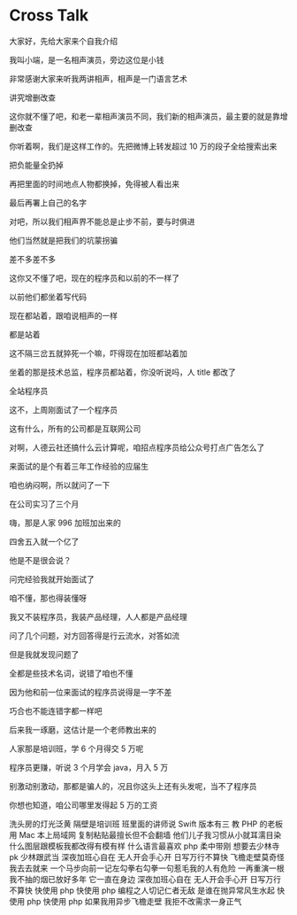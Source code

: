 # Cross Talk

大家好，先给大家来个自我介绍

我叫小端，是一名相声演员，旁边这位是小钱

非常感谢大家来听我两讲相声，相声是一门语言艺术

讲究增删改查

这你就不懂了吧，和老一辈相声演员不同，我们新的相声演员，最主要的就是靠增删改查

你听着啊，我们是这样工作的。先把微博上转发超过 10 万的段子全给搜索出来

把负能量全扔掉

再把里面的时间地点人物都换掉，免得被人看出来

最后再署上自己的名字

对吧，所以我们相声界不能总是止步不前，要与时俱进

他们当然就是把我们的坑蒙拐骗

差不多差不多

这你又不懂了吧，现在的程序员和以前的不一样了

以前他们都坐着写代码

现在都站着，跟咱说相声的一样

都是站着

这不隔三岔五就猝死一个嘛，吓得现在加班都站着加

坐着的那是技术总监，程序员都站着，你没听说吗，人 title 都改了

全站程序员

这不，上周刚面试了一个程序员

这有什么，所有的公司都是互联网公司

对啊，人德云社还搞什么云计算呢，咱招点程序员给公众号打点广告怎么了

来面试的是个有着三年工作经验的应届生

咱也纳闷啊，所以就问了一下

在公司实习了三个月

嗨，那是人家 996 加班加出来的

四舍五入就一个亿了

他是不是很会说？

问完经验我就开始面试了

咱不懂，那也得装懂呀

我又不装程序员，我装产品经理，人人都是产品经理

问了几个问题，对方回答得是行云流水，对答如流

但是我就发现问题了

全都是些技术名词，说错了咱也不懂

因为他和前一位来面试的程序员说得是一字不差

巧合也不能连错字都一样吧

后来我一琢磨，这估计是一个老师教出来的

人家那是培训班，学 6 个月得交 5 万呢

程序员更赚，听说 3 个月学会 java，月入 5 万

别激动别激动，那都是骗人的，况且你这头上还有头发呢，当不了程序员

你想也知道，咱公司哪里发得起 5 万的工资

洗头房的灯光泛黄
隔壁是培训班
班里面的讲师说
Swift 版本有三
教 PHP 的老板
用 Mac 本上局域网
复制粘贴最擅长但不会翻墙
他们儿子我习惯从小就耳濡目染
什么图层跟模板我都改得有模有样
什么语言最喜欢 php 柔中带刚
想要去少林寺 pk 少林跟武当
深夜加班心自在
无人开会手心开
日写万行不算快
飞檐走壁莫奇怪我去去就来
一个马步向前一记左勾拳右勾拳一句惹毛我的人有危险
一再重演一根我不抽的烟已放好多年
它一直在身边
深夜加班心自在
无人开会手心开
日写万行不算快
快使用 php
快使用 php
编程之人切记仁者无敌
是谁在抛异常风生水起
快使用 php
快使用 php
如果我用异步飞檐走壁
我拒不改需求一身正气
